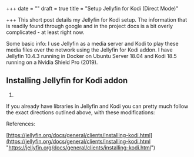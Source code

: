 +++
date = ""
draft = true
title = "Setup Jellyfin for Kodi (Direct Mode)"

+++
This short post details my Jellyfin for Kodi setup. The information that is readily found through google and in the project docs is a bit overly complicated - at least right now.

Some basic info: I use Jellyfin as a media server and Kodi to play these media files over the network using the Jellyfin for Kodi addon. I have Jellyfin 10.4.3 running in Docker on Ubuntu Server 18.04 and Kodi 18.5 running on a Nvidia Shield Pro (2019).

## Installing Jellyfin for Kodi addon

1. 

If you already have libraries in Jellyfin and Kodi you can pretty much follow the exact directions outlined above, with these modifications:

References:

[https://jellyfin.org/docs/general/clients/installing-kodi.html](https://jellyfin.org/docs/general/clients/installing-kodi.html "https://jellyfin.org/docs/general/clients/installing-kodi.html")